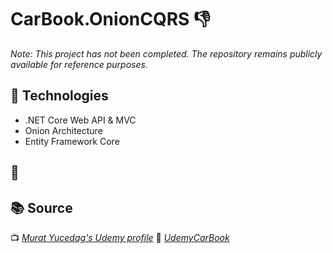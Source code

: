 # CarBook.OnionCQRS 👎
*Note: This project has not been completed. The repository remains publicly available for reference purposes.*

## 🚀 Technologies  
- .NET Core Web API & MVC 
- Onion Architecture  
- Entity Framework Core  

## 📸 

## 📚 Source  
📺 *[Murat Yucedag's Udemy profile](https://www.udemy.com/user/murat-yucedag-3/?kw=murat+yucedag&src=sac)*
🐙 *[UdemyCarBook](https://github.com/MuratYucedag/UdemyCarBook)*
